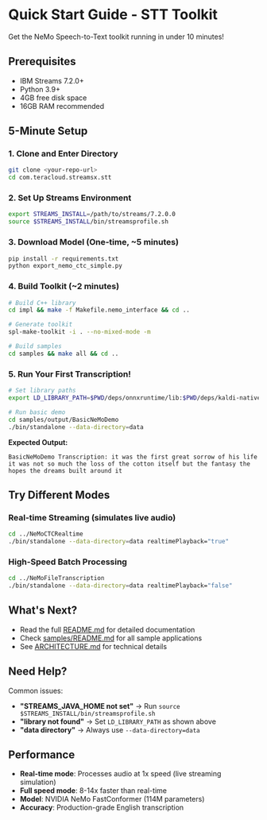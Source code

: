 # Quick Start Guide - STT Toolkit

Get the NeMo Speech-to-Text toolkit running in under 10 minutes!

## Prerequisites

- IBM Streams 7.2.0+
- Python 3.9+
- 4GB free disk space
- 16GB RAM recommended

## 5-Minute Setup

### 1. Clone and Enter Directory
```bash
git clone <your-repo-url>
cd com.teracloud.streamsx.stt
```

### 2. Set Up Streams Environment
```bash
export STREAMS_INSTALL=/path/to/streams/7.2.0.0
source $STREAMS_INSTALL/bin/streamsprofile.sh
```

### 3. Download Model (One-time, ~5 minutes)
```bash
pip install -r requirements.txt
python export_nemo_ctc_simple.py
```

### 4. Build Toolkit (~2 minutes)
```bash
# Build C++ library
cd impl && make -f Makefile.nemo_interface && cd ..

# Generate toolkit
spl-make-toolkit -i . --no-mixed-mode -m

# Build samples
cd samples && make all && cd ..
```

### 5. Run Your First Transcription!
```bash
# Set library paths
export LD_LIBRARY_PATH=$PWD/deps/onnxruntime/lib:$PWD/deps/kaldi-native-fbank/lib:$LD_LIBRARY_PATH

# Run basic demo
cd samples/output/BasicNeMoDemo
./bin/standalone --data-directory=data
```

**Expected Output:**
```
BasicNeMoDemo Transcription: it was the first great sorrow of his life it was not so much the loss of the cotton itself but the fantasy the hopes the dreams built around it
```

## Try Different Modes

### Real-time Streaming (simulates live audio)
```bash
cd ../NeMoCTCRealtime
./bin/standalone --data-directory=data realtimePlayback="true"
```

### High-Speed Batch Processing
```bash
cd ../NeMoFileTranscription
./bin/standalone --data-directory=data realtimePlayback="false"
```

## What's Next?

- Read the full [README.md](README.md) for detailed documentation
- Check [samples/README.md](samples/README.md) for all sample applications
- See [ARCHITECTURE.md](ARCHITECTURE.md) for technical details

## Need Help?

Common issues:
- **"STREAMS_JAVA_HOME not set"** → Run `source $STREAMS_INSTALL/bin/streamsprofile.sh`
- **"library not found"** → Set `LD_LIBRARY_PATH` as shown above
- **"data directory"** → Always use `--data-directory=data`

## Performance

- **Real-time mode**: Processes audio at 1x speed (live streaming simulation)
- **Full speed mode**: 8-14x faster than real-time
- **Model**: NVIDIA NeMo FastConformer (114M parameters)
- **Accuracy**: Production-grade English transcription